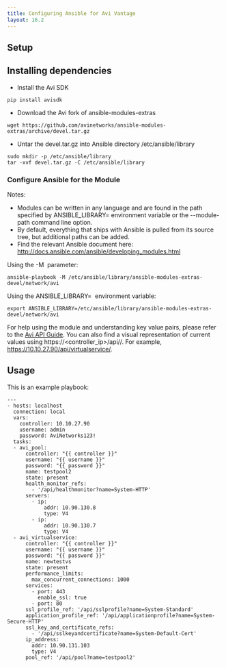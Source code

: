 ```yaml
---
title: Configuring Ansible for Avi Vantage
layout: 16.2
---
```

## Setup

## Installing dependencies

* Install the Avi SDK  
<pre><code class="language-lua">pip install avisdk</code></pre>  
* Download the Avi fork of ansible-modules-extras   
<pre><code class="language-lua">wget https://github.com/avinetworks/ansible-modules-extras/archive/devel.tar.gz</code></pre>  
* Untar the devel.tar.gz  into Ansible directory /etc/ansible/library   
<pre><code class="language-lua">sudo mkdir -p /etc/ansible/library
tar -xvf devel.tar.gz -C /etc/ansible/library</code></pre>  

### Configure Ansible for the Module

Notes:

* Modules can be written in any language and are found in the path specified by ANSIBLE_LIBRARY= environment variable or the --module-path command line option.
* By default, everything that ships with Ansible is pulled from its source tree, but additional paths can be added.
* Find the relevant Ansible document here: <a href="http://docs.ansible.com/ansible/developing_modules.html">http://docs.ansible.com/ansible/developing_modules.html</a> 

Using the -M  parameter:

<pre><code class="language-lua">ansible-playbook -M /etc/ansible/library/ansible-modules-extras-devel/network/avi</code></pre>  

Using the ANSIBLE_LIBRARY=  environment variable:

<pre><code class="language-lua">export ANSIBLE_LIBRARY=/etc/ansible/library/ansible-modules-extras-devel/network/avi</code></pre>  

For help using the module and understanding key value pairs, please refer to the <a href="/docs/16.2/api-guide/">Avi API Guide</a>. You can also find a visual representation of current values using https://<controller_ip>/api/<object>/. For example, https://10.10.27.90/api/virtualservice/.

## Usage

This is an example playbook:

<pre><code class="language-lua">---
- hosts: localhost
  connection: local
  vars:
    controller: 10.10.27.90
    username: admin
    password: AviNetworks123!
  tasks:
  - avi_pool:
      controller: "{{ controller }}"
      username: "{{ username }}"
      password: "{{ password }}"
      name: testpool2
      state: present
      health_monitor_refs:
        - '/api/healthmonitor?name=System-HTTP'
      servers:
        - ip:
            addr: 10.90.130.8
            type: V4
        - ip:
            addr: 10.90.130.7
            type: V4
  - avi_virtualservice:
      controller: "{{ controller }}"
      username: "{{ username }}"
      password: "{{ password }}"
      name: newtestvs
      state: present
      performance_limits:
        max_concurrent_connections: 1000
      services:
        - port: 443
          enable_ssl: true
        - port: 80
      ssl_profile_ref: '/api/sslprofile?name=System-Standard'
      application_profile_ref: '/api/applicationprofile?name=System-Secure-HTTP'
      ssl_key_and_certificate_refs:
        - '/api/sslkeyandcertificate?name=System-Default-Cert'
      ip_address:
        addr: 10.90.131.103
        type: V4
      pool_ref: '/api/pool?name=testpool2'</code></pre>  

 

